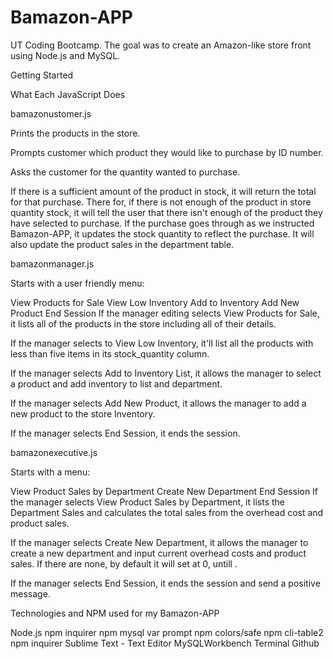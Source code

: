 # Bamazon-APP
UT Coding Bootcamp. The goal was to create an Amazon-like store front using Node.js and MySQL.

Getting Started

What Each JavaScript Does

bamazonustomer.js

Prints the products in the store.

Prompts customer which product they would like to purchase by ID number.

Asks the customer for the quantity wanted to purchase.

If there is a sufficient amount of the product in stock, it will return the total for that purchase.
There for, if there is not enough of the product in store quantity stock, it will tell the user that there isn't enough of the product they have selected to purchase.
If the purchase goes through as we instructed Bamazon-APP, it updates the stock quantity to reflect the purchase.
It will also update the product sales in the department table.


bamazonmanager.js

Starts with a user friendly menu:

View Products for Sale
View Low Inventory
Add to Inventory
Add New Product
End Session
If the manager editing selects View Products for Sale, it lists all of the products in the store including all of their details.

If the manager selects to View Low Inventory, it'll list all the products with less than five items in its stock_quantity column.

If the manager selects Add to Inventory List, it allows the manager to select a product and add inventory to list and department.

If the manager selects Add New Product, it allows the manager to add a new product to the store Inventory.

If the manager selects End Session, it ends the session.

bamazonexecutive.js

Starts with a menu:

View Product Sales by Department
Create New Department
End Session
If the manager selects View Product Sales by Department, it lists the Department Sales and calculates the total sales from the overhead cost and product sales.

If the manager selects Create New Department, it allows the manager to create a new department and input current overhead costs and product sales. If there are none, by default it will set at 0, untill .

If the manager selects End Session, it ends the session and send a positive message.


Technologies and NPM used for my Bamazon-APP

Node.js
npm inquirer
npm mysql 
var prompt 
npm colors/safe 
npm cli-table2
npm inquirer
Sublime Text - Text Editor
MySQLWorkbench
Terminal
Github
